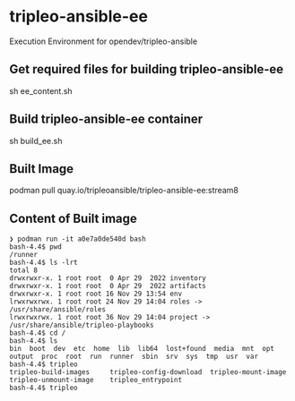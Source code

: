 # tripleo-ansible-ee
Execution Environment for opendev/tripleo-ansible

## Get required files for building tripleo-ansible-ee
sh ee_content.sh

## Build tripleo-ansible-ee container
sh build_ee.sh

## Built Image
podman pull quay.io/tripleoansible/tripleo-ansible-ee:stream8

## Content of Built image
```
❯ podman run -it a0e7a0de540d bash
bash-4.4$ pwd
/runner
bash-4.4$ ls -lrt
total 8
drwxrwxr-x. 1 root root  0 Apr 29  2022 inventory
drwxrwxr-x. 1 root root  0 Apr 29  2022 artifacts
drwxrwxr-x. 1 root root 16 Nov 29 13:54 env
lrwxrwxrwx. 1 root root 24 Nov 29 14:04 roles -> /usr/share/ansible/roles
lrwxrwxrwx. 1 root root 36 Nov 29 14:04 project -> /usr/share/ansible/tripleo-playbooks
bash-4.4$ cd /
bash-4.4$ ls
bin  boot  dev	etc  home  lib	lib64  lost+found  media  mnt  opt  output  proc  root	run  runner  sbin  srv	sys  tmp  usr  var
bash-4.4$ tripleo
tripleo-build-images     tripleo-config-download  tripleo-mount-image      tripleo-unmount-image    tripleo_entrypoint
bash-4.4$ tripleo
```
